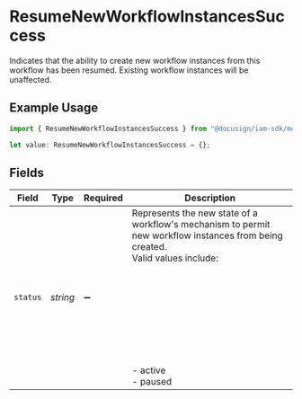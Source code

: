 # ResumeNewWorkflowInstancesSuccess

Indicates that the ability to create new workflow instances from this workflow has been resumed.
Existing workflow instances will be unaffected.


## Example Usage

```typescript
import { ResumeNewWorkflowInstancesSuccess } from "@docusign/iam-sdk/models/components";

let value: ResumeNewWorkflowInstancesSuccess = {};
```

## Fields

| Field                                                                                                                                                         | Type                                                                                                                                                          | Required                                                                                                                                                      | Description                                                                                                                                                   |
| ------------------------------------------------------------------------------------------------------------------------------------------------------------- | ------------------------------------------------------------------------------------------------------------------------------------------------------------- | ------------------------------------------------------------------------------------------------------------------------------------------------------------- | ------------------------------------------------------------------------------------------------------------------------------------------------------------- |
| `status`                                                                                                                                                      | *string*                                                                                                                                                      | :heavy_minus_sign:                                                                                                                                            | Represents the new state of a workflow's mechanism to permit new workflow instances from being created.<br/>Valid values include:<br/><br/><br/><br/><br/><br/><br/><br/><br/><br/>  - active<br/>  - paused<br/> |
